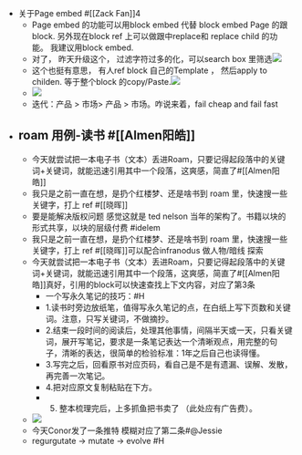 - 关于Page embed #[[Zack Fan]]4
    - Page embed 的功能可以用block embed 代替 block embed Page 的跟block. 另外现在block ref 上可以做跟中replace和 replace child 的功能。 我建议用block embed.
    - 对了， 昨天升级这个， 过滤字符过多的化，可以search box 里筛选![](https://firebasestorage.googleapis.com/v0/b/firescript-577a2.appspot.com/o/imgs%2Fapp%2FRoamCN%2FMx8UoxYwJs.png?alt=media&token=5a5db271-64e1-44e6-ad21-c7a8465f6e28)
    - 这个也挺有意思， 有人ref block 自己的Template ， 然后apply to childen. 等于整个block 的copy/Paste.![](https://firebasestorage.googleapis.com/v0/b/firescript-577a2.appspot.com/o/imgs%2Fapp%2FRoamCN%2FTYsb4GOwUK.png?alt=media&token=cd72ff19-1afd-48c6-8429-add4a60da7d6)
    - ![](https://firebasestorage.googleapis.com/v0/b/firescript-577a2.appspot.com/o/imgs%2Fapp%2FRoamCN%2F182MaT3XvX.png?alt=media&token=cbd4e6d3-4218-42b9-b79f-7e64af2699eb)
    - 迭代：产品 > 市场> 产品 > 市场。咋说来着，fail cheap and fail fast
- roam 用例-读书 #[[Almen阳皓]]
    - 
    - 今天就尝试把一本电子书（文本）丢进Roam，只要记得起段落中的关键词+关键词，就能迅速引用其中一个段落，这爽感，简直了#[[Almen阳皓]]
    - 我只是之前一直在想，是扔个红楼梦、还是啥书到 roam 里，快速搜一些关键字，打上 ref #[[晓晖]]
    - 要是能解决版权问题 感觉这就是 ted nelson 当年的架构了。书籍以块的形式共享，以块的层级付费 #idelem
    - 我只是之前一直在想，是扔个红楼梦、还是啥书到 roam 里，快速搜一些关键字，打上 ref #[[晓晖]]可以配合infranodus 做人物/暗线 探索
    - 今天就尝试把一本电子书（文本）丢进Roam，只要记得起段落中的关键词+关键词，就能迅速引用其中一个段落，这爽感，简直了#[[Almen阳皓]]真好，引用的block可以快速查找上下文内容，对应了第3条
        - 一个写永久笔记的技巧：#H
        - 1.读书时旁边放纸笔，值得写永久笔记的点，在白纸上写下页数和关键词。注意，只写关键词，不做摘抄。
        - 2.结束一段时间的阅读后，处理其他事情，间隔半天或一天，只看关键词，展开写笔记，要求是一条笔记表达一个清晰观点，用完整的句子，清晰的表达，很简单的检验标准：1年之后自己也读得懂。
        - 3.写完之后，回看原书对应页码，看自己是不是有遗漏、误解、发散，再完善一次笔记。
        - 4.把对应原文复制粘贴在下方。
        - 5. 整本梳理完后，上多抓鱼把书卖了 （此处应有广告费）。
    - ![](https://firebasestorage.googleapis.com/v0/b/firescript-577a2.appspot.com/o/imgs%2Fapp%2FRoamCN%2FgH4ATI_erv.png?alt=media&token=e4ae18a7-421d-4b9e-a9fd-913505f7a545)
    - 今天Conor发了一条推特 模糊对应了第二条#@Jessie
    - regurgutate → mutate → evolve #H
